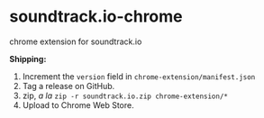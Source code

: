 soundtrack.io-chrome
====================

chrome extension for soundtrack.io

**Shipping:**

1. Increment the `version` field in `chrome-extension/manifest.json`
2. Tag a release on GitHub.
3. zip, _a la_ `zip -r soundtrack.io.zip chrome-extension/*`
4. Upload to Chrome Web Store.

